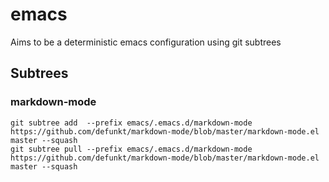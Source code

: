 # emacs
Aims to be a deterministic emacs configuration using git subtrees

## Subtrees

### markdown-mode

```
git subtree add  --prefix emacs/.emacs.d/markdown-mode https://github.com/defunkt/markdown-mode/blob/master/markdown-mode.el master --squash
git subtree pull --prefix emacs/.emacs.d/markdown-mode https://github.com/defunkt/markdown-mode/blob/master/markdown-mode.el master --squash
```
